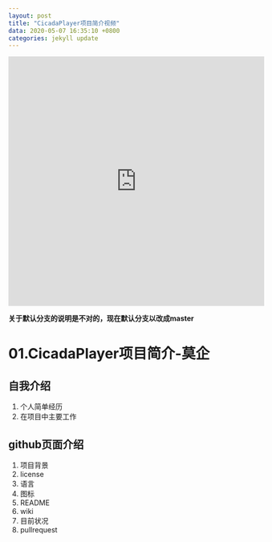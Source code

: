 ```yaml
---
layout: post
title: "CicadaPlayer项目简介视频"
data: 2020-05-07 16:35:10 +0800
categories: jekyll update
---
```


<div class="video-container">
<iframe height="498" width="510" src="https://player.youku.com/embed/XNDY2NDc3OTMwNA=="  frameborder="0" scrolling="no" allowfullscreen></iframe>
</div>

**关于默认分支的说明是不对的，现在默认分支以改成master**

# 01.CicadaPlayer项目简介-莫企
## 自我介绍

1. 个人简单经历
2. 在项目中主要工作

## github页面介绍

1. 项目背景
2. license
3. 语言
4. 图标
5. README
6. wiki
7. 目前状况
8. pullrequest